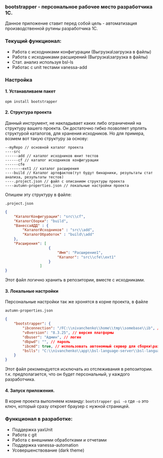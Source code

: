 ### bootstrapper - персональное рабочее место разработчика 1С.

Данное приложение ставит перед собой цель - автоматизация производственной рутины разработчика 1С.

### Текущий функционал:

- Работа с исходниками конфигурации (Выгрузка\загрузка в файлы)
- Работа с исходниками расширений (Выгрузка\загрузка в файлы)
- Стат. анализ используя bsl-ls
- Работас с unit тестами vanessa-add

### Настройка

#### 1. Устанавливаем пакет 

``` opm install bootstrapper ```

#### 2. Структура проекта

Данный инструмент, не накладывает каких либо ограничений на структуру вашего проекта. Он достаточно гибко позволяет упрлять структурой каталогов, для хранения исходников. Но для примера, возмем вот такую структуру за основу:

```
--myRepo // основной каталог проекта
----src
------add // каталог исходников юнит тестов
------cf // каталог исходников конфигурации
------cfe 
--------ext1 // каталог расширения
----build // Каталог артефактов(тут будут бинарники, результаты стат анализа, результаты тестов)
----.project.json // файл с описанием структуры проекта
----autumn-properties.json // локальные настройки проекта
```

Опишем эту структуру в файле:

```.project.json```

```json
{
    "КаталогКонфигурации": "src\\cf",
    "КаталогСборки": "build",
    "ВанессаАДД" : {
        "КаталогИсходников" : "src\\add",
        "КаталогОбработок" : "build\\add"
    },
    "Расширения": [ 
                    {
                        "Имя": "Расширение1", 
                        "Каталог": "src\\cfe\\ext1"
                    } 
                ]
}
```

Этот файл логично хранить в репозитории, вместе с исходниками.

#### 3. Локальные настройки

Персональные настройки так же хронятся в корне проекта, в файле

```autumn-properties.json```

```json
{
    "bootstrapper": {
        "ibconnection": "/FC:\\nivanchenko\\home\\tmp\\somebase\\ib", // строка подключения к базе
        "v8version": "8.3.25", // версия платформы
        "dbuser": "Админ", // логин
        "dbpwd": "", // пароль
        "ibcmd": true, // использовать автономный сервер для сборки\разборки
        "bslls": "C:\\nivanchenko\\app\\bsl-language-server\\bsl-language-server.exe" // путь до бинарника линтера bsl-ls
    }
}
```

Этот файл рекомендуется исключать из отслеживания в репозитории. т.к. предполагается, что он будет персональный, у каждого разработчика.

#### 4. Запуск приложения.

В корне проекта выполняем команду: ```bootstrapper gui -o``` где ```-o``` это ключ, который сразу откроет браузер с нужной страницей.

### Функционал в разработке:

- Поддержка yaxUnit
- Работа с git
- Работа с внешними обработками и отчетами
- Поддержка vanessa-automation
- Усовершенствование (dark theme)